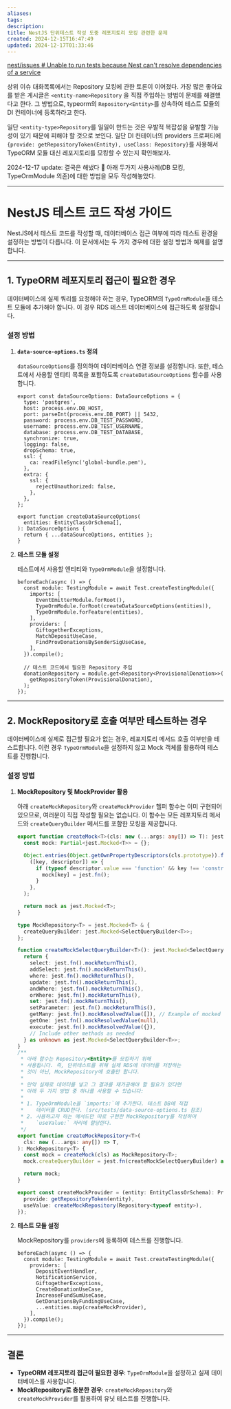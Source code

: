 ```yaml
---
aliases: 
tags: 
description:
title: NestJS 단위테스트 작성 도중 레포지토리 모킹 관련한 문제
created: 2024-12-15T16:47:49
updated: 2024-12-17T01:33:46
---
```

[nest/issues # Unable to run tests because Nest can't resolve dependencies of a service](https://github.com/nestjs/nest/issues/363)

상위 이슈 대화목록에서는 Repository 모킹에 관한 토론이 이어졌다. 가장 많은 좋아요를 받은 게시글은 `<entity-name>Repository` 을 직접 주입하는 방법이 문제를 해결했다고 한다. 그 방법으로, typeorm의 `Repository<Entity>`를 상속하여 테스트 모듈의 DI 컨테이너에 등록하라고 한다.

일단 `<entity-type>Repository`를 일일이 만드는 것은 우발적 복잡성을 유발할 가능성이 있기 때문에 피해야 할 것으로 보인다. 일단 DI 컨테이너의 providers 프로퍼티에 `{provide: getRepositoryToken(Entity), useClass: Repository}`를 사용해서 TypeORM 모듈 대신 레포지토리를 모킹할 수 있는지 확인해보자.

2024-12-17 update: 결국은 해냈다 🎉 아래 두가지 사용사례(DB 모킹, TypeOrmModule 의존)에 대한 방법을 모두 작성해놓았다.

---

# NestJS 테스트 코드 작성 가이드

NestJS에서 테스트 코드를 작성할 때, 데이터베이스 접근 여부에 따라 테스트 환경을 설정하는 방법이 다릅니다. 이 문서에서는 두 가지 경우에 대한 설정 방법과 예제를 설명합니다.

---

## 1. TypeORM 레포지토리 접근이 필요한 경우

데이터베이스에 실제 쿼리를 요청해야 하는 경우, TypeORM의 `TypeOrmModule`을 테스트 모듈에 추가해야 합니다. 이 경우 RDS 테스트 데이터베이스에 접근하도록 설정합니다.

### 설정 방법

1. **`data-source-options.ts` 정의**
    
    `dataSourceOptions`를 정의하여 데이터베이스 연결 정보를 설정합니다. 또한, 테스트에서 사용할 엔티티 목록을 포함하도록 `createDataSourceOptions` 함수를 사용합니다.

    ```tsx
    export const dataSourceOptions: DataSourceOptions = {
      type: 'postgres',
      host: process.env.DB_HOST,
      port: parseInt(process.env.DB_PORT) || 5432,
      password: process.env.DB_TEST_PASSWORD,
      username: process.env.DB_TEST_USERNAME,
      database: process.env.DB_TEST_DATABASE,
      synchronize: true,
      logging: false,
      dropSchema: true,
      ssl: {
        ca: readFileSync('global-bundle.pem'),
      },
      extra: {
        ssl: {
          rejectUnauthorized: false,
        },
      },
    };
    
    export function createDataSourceOptions(
      entities: EntityClassOrSchema[],
    ): DataSourceOptions {
      return { ...dataSourceOptions, entities };
    }
    
    ```

2. **테스트 모듈 설정**
    
    테스트에서 사용할 엔티티와 `TypeOrmModule`을 설정합니다.

    ```tsx
    beforeEach(async () => {
      const module: TestingModule = await Test.createTestingModule({
        imports: [
          EventEmitterModule.forRoot(),
          TypeOrmModule.forRoot(createDataSourceOptions(entities)),
          TypeOrmModule.forFeature(entities),
        ],
        providers: [
          GiftogetherExceptions,
          MatchDepositUseCase,
          FindProvDonationsBySenderSigUseCase,
        ],
      }).compile();
    
      // 테스트 코드에서 필요한 Repository 주입
      donationRepository = module.get<Repository<ProvisionalDonation>>(
        getRepositoryToken(ProvisionalDonation),
      );
    });
    
    ```

---

## 2. MockRepository로 호출 여부만 테스트하는 경우

데이터베이스에 실제로 접근할 필요가 없는 경우, 레포지토리 메서드 호출 여부만을 테스트합니다. 이런 경우 `TypeOrmModule`을 설정하지 않고 Mock 객체를 활용하여 테스트를 진행합니다.

### 설정 방법

1. **MockRepository 및 MockProvider 활용**
    
    아래 `createMockRepository`와 `createMockProvider` 헬퍼 함수는 이미 구현되어 있으므로, 여러분이 직접 작성할 필요는 없습니다. 이 함수는 모든 레포지토리 메서드와 `createQueryBuilder` 메서드를 포함한 모킹을 제공합니다.

	```typescript
	export function createMock<T>(cls: new (...args: any[]) => T): jest.Mocked<T> {
	  const mock: Partial<jest.Mocked<T>> = {};
	
	  Object.entries(Object.getOwnPropertyDescriptors(cls.prototype)).forEach(
	    ([key, descriptor]) => {
	      if (typeof descriptor.value === 'function' && key !== 'constructor') {
	        mock[key] = jest.fn();
	      }
	    },
	  );
	
	  return mock as jest.Mocked<T>;
	}
	
	type MockRepository<T> = jest.Mocked<T> & {
	  createQueryBuilder: jest.Mocked<SelectQueryBuilder<T>>;
	};
	
	function createMockSelectQueryBuilder<T>(): jest.Mocked<SelectQueryBuilder<T>> {
	  return {
	    select: jest.fn().mockReturnThis(),
	    addSelect: jest.fn().mockReturnThis(),
	    where: jest.fn().mockReturnThis(),
	    update: jest.fn().mockReturnThis(),
	    andWhere: jest.fn().mockReturnThis(),
	    orWhere: jest.fn().mockReturnThis(),
	    set: jest.fn().mockReturnThis(),
	    setParameter: jest.fn().mockReturnThis(),
	    getMany: jest.fn().mockResolvedValue([]), // Example of mocked result
	    getOne: jest.fn().mockResolvedValue(null),
	    execute: jest.fn().mockResolvedValue({}),
	    // Include other methods as needed
	  } as unknown as jest.Mocked<SelectQueryBuilder<T>>;
	}
    /**
     * 아래 함수는 Repository<Entity>를 모킹하기 위해
     * 사용됩니다. 즉, 단위테스트를 위해 실제 RDS에 데이터를 저장하는
     * 것이 아닌, MockRepository에 호출만 합니다.
     *
     * 만약 실제로 데이터를 넣고 그 결과를 재가공해야 할 필요가 있다면
     * 아래 두 가지 방법 중 하나를 사용할 수 있습니다:
     *
     * 1. TypeOrmModule을 `imports:`에 추가한다. 테스트 DB에 직접
     *    데이터를 CRUD한다. (src/tests/data-source-options.ts 참조)
     * 2. 사용하고자 하는 메서드만 따로 구현한 MockRepository를 작성하여
     *    `useValue:` 자리에 할당한다.
     */
    export function createMockRepository<T>(
      cls: new (...args: any[]) => T,
    ): MockRepository<T> {
      const mock = createMock(cls) as MockRepository<T>;
      mock.createQueryBuilder = jest.fn(createMockSelectQueryBuilder) as any;
    
      return mock;
    }
    
    export const createMockProvider = (entity: EntityClassOrSchema): Provider => ({
      provide: getRepositoryToken(entity),
      useValue: createMockRepository(Repository<typeof entity>),
    });
    
    ```

2. **테스트 모듈 설정**
    
    MockRepository를 `providers`에 등록하여 테스트를 진행합니다.

    ```tsx
    beforeEach(async () => {
      const module: TestingModule = await Test.createTestingModule({
        providers: [
          DepositEventHandler,
          NotificationService,
          GiftogetherExceptions,
          CreateDonationUseCase,
          IncreaseFundSumUseCase,
          GetDonationsByFundingUseCase,
          ...entities.map(createMockProvider),
        ],
      }).compile();
    });
    
    ```

---

## 결론

- **TypeORM 레포지토리 접근이 필요한 경우**: `TypeOrmModule`을 설정하고 실제 데이터베이스를 사용합니다.
- **MockRepository로 충분한 경우**: `createMockRepository`와 `createMockProvider`를 활용하여 유닛 테스트를 진행합니다.
